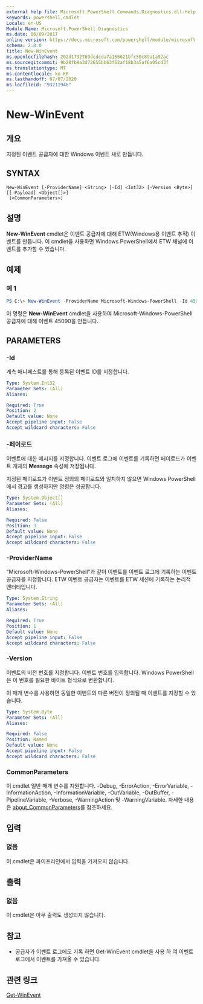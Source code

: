 ```yaml
---
external help file: Microsoft.PowerShell.Commands.Diagnostics.dll-Help.xml
keywords: powershell,cmdlet
Locale: en-US
Module Name: Microsoft.PowerShell.Diagnostics
ms.date: 06/09/2017
online version: https://docs.microsoft.com/powershell/module/microsoft.powershell.diagnostics/new-winevent?view=powershell-5.1&WT.mc_id=ps-gethelp
schema: 2.0.0
title: New-WinEvent
ms.openlocfilehash: 202d1792769dcdcda7a156621bfc50c89a1a92ac
ms.sourcegitcommit: 9b28fb9a3d72655bb63f62af18b3a5af6a05cd3f
ms.translationtype: MT
ms.contentlocale: ko-KR
ms.lasthandoff: 07/07/2020
ms.locfileid: "93211946"
---
```

# New-WinEvent

## 개요

지정된 이벤트 공급자에 대한 Windows 이벤트 새로 만듭니다.

## SYNTAX

```
New-WinEvent [-ProviderName] <String> [-Id] <Int32> [-Version <Byte>] [[-Payload] <Object[]>]
 [<CommonParameters>]
```

## 설명

**New-WinEvent** cmdlet은 이벤트 공급자에 대해 ETW(Windows용 이벤트 추적) 이벤트를 만듭니다.
이 cmdlet을 사용하면 Windows PowerShell에서 ETW 채널에 이벤트를 추가할 수 있습니다.

## 예제

### 예 1

```powershell
PS C:\> New-WinEvent -ProviderName Microsoft-Windows-PowerShell -Id 45090 -Payload @("Workflow", "Running")
```

이 명령은 **New-WinEvent** cmdlet을 사용하여 Microsoft-Windows-PowerShell 공급자에 대해 이벤트 45090을 만듭니다.

## PARAMETERS

### -Id

계측 매니페스트를 통해 등록된 이벤트 ID를 지정합니다.

```yaml
Type: System.Int32
Parameter Sets: (All)
Aliases:

Required: True
Position: 2
Default value: None
Accept pipeline input: False
Accept wildcard characters: False
```

### -페이로드

이벤트에 대한 메시지를 지정합니다. 이벤트 로그에 이벤트를 기록하면 페이로드가 이벤트 개체의 **Message** 속성에 저장됩니다.

지정된 페이로드가 이벤트 정의의 페이로드와 일치하지 않으면 Windows PowerShell에서 경고를 생성하지만 명령은 성공합니다.

```yaml
Type: System.Object[]
Parameter Sets: (All)
Aliases:

Required: False
Position: 3
Default value: None
Accept pipeline input: False
Accept wildcard characters: False
```

### -ProviderName

"Microsoft-Windows-PowerShell"과 같이 이벤트를 이벤트 로그에 기록하는 이벤트 공급자를 지정합니다. ETW 이벤트 공급자는 이벤트를 ETW 세션에 기록하는 논리적 엔터티입니다.

```yaml
Type: System.String
Parameter Sets: (All)
Aliases:

Required: True
Position: 1
Default value: None
Accept pipeline input: False
Accept wildcard characters: False
```

### -Version

이벤트의 버전 번호를 지정합니다. 이벤트 번호를 입력합니다. Windows PowerShell은 이 번호를 필요한 바이트 형식으로 변환합니다.

이 매개 변수를 사용하면 동일한 이벤트의 다른 버전이 정의될 때 이벤트를 지정할 수 있습니다.

```yaml
Type: System.Byte
Parameter Sets: (All)
Aliases:

Required: False
Position: Named
Default value: None
Accept pipeline input: False
Accept wildcard characters: False
```

### CommonParameters

이 cmdlet 일반 매개 변수를 지원합니다. -Debug, -ErrorAction, -ErrorVariable, -InformationAction, -InformationVariable, -OutVariable, -OutBuffer, -PipelineVariable, -Verbose, -WarningAction 및 -WarningVariable. 자세한 내용은 [about_CommonParameters](https://go.microsoft.com/fwlink/?LinkID=113216)를 참조하세요.

## 입력

### 없음

이 cmdlet은 파이프라인에서 입력을 가져오지 않습니다.

## 출력

### 없음

이 cmdlet은 아무 출력도 생성되지 않습니다.

## 참고

* 공급자가 이벤트 로그에도 기록 하면 Get-WinEvent cmdlet을 사용 하 여 이벤트 로그에서 이벤트를 가져올 수 있습니다.

## 관련 링크

[Get-WinEvent](Get-WinEvent.md)
